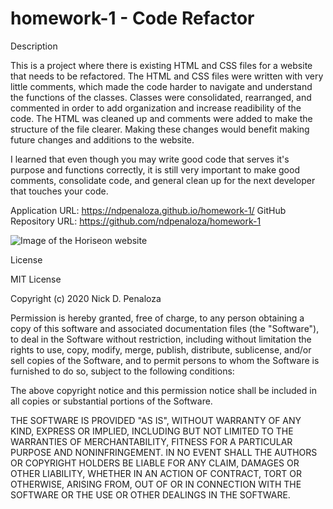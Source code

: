 # homework-1 - Code Refactor

Description

This is a project where there is existing HTML and CSS files for a website that needs to be refactored. The HTML and CSS files were written with very little comments, which made the code harder to navigate and understand the functions of the classes. Classes were consolidated, rearranged, and commented in order to add organization and increase readibility of the code. The HTML was cleaned up and comments were added to make the structure of the file clearer. Making these changes would benefit making future changes and additions to the website.

I learned that even though you may write good code that serves it's purpose and functions correctly, it is still very important to make good comments, consolidate code, and general clean up for the next developer that touches your code.

Application URL: https://ndpenaloza.github.io/homework-1/
GitHub Repository URL: https://github.com/ndpenaloza/homework-1

![Image of the Horiseon website](assets/images/horiseon.png)

License

MIT License

Copyright (c) 2020 Nick D. Penaloza

Permission is hereby granted, free of charge, to any person obtaining a copy
of this software and associated documentation files (the "Software"), to deal
in the Software without restriction, including without limitation the rights
to use, copy, modify, merge, publish, distribute, sublicense, and/or sell
copies of the Software, and to permit persons to whom the Software is
furnished to do so, subject to the following conditions:

The above copyright notice and this permission notice shall be included in all
copies or substantial portions of the Software.

THE SOFTWARE IS PROVIDED "AS IS", WITHOUT WARRANTY OF ANY KIND, EXPRESS OR
IMPLIED, INCLUDING BUT NOT LIMITED TO THE WARRANTIES OF MERCHANTABILITY,
FITNESS FOR A PARTICULAR PURPOSE AND NONINFRINGEMENT. IN NO EVENT SHALL THE
AUTHORS OR COPYRIGHT HOLDERS BE LIABLE FOR ANY CLAIM, DAMAGES OR OTHER
LIABILITY, WHETHER IN AN ACTION OF CONTRACT, TORT OR OTHERWISE, ARISING FROM,
OUT OF OR IN CONNECTION WITH THE SOFTWARE OR THE USE OR OTHER DEALINGS IN THE
SOFTWARE.
